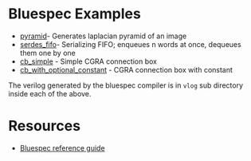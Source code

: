 # Bluespec Examples
* [pyramid](pyramid)- Generates laplacian pyramid of an image
* [serdes_fifo](serdes_fifo)- Serializing FIFO; enqueues n words at once, dequeues them one by one
* [cb_simple](cb_simple) - Simple CGRA connection box
* [cb_with_optional_constant]() - CGRA connection box with constant

The verilog generated by the bluespec compiler is in `vlog` sub directory inside each of the above.

# Resources
* [Bluespec reference guide](http://csg.csail.mit.edu/6.S078/6_S078_2012_www/resources/reference-guide.pdf)
